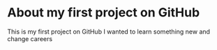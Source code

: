 # About my first project on GitHub
This is my first project on GitHub
I wanted to learn something new and change careers
